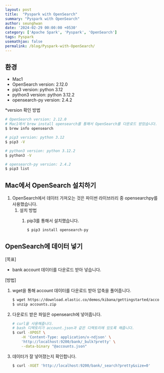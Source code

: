 ```yaml
---
layout: post
title:  "Pyspark with OpenSearch"
summary: "Pyspark with OpenSearch"
author: seunghwan
date: '2024-02-29 00:00:00 +0530'
category: ['Apache Spark', 'Pyspark', 'OpenSearch']
tags: Pyspark
usemathjax: false
permalink: /blog/Pyspark-with-OpenSearch/
---
```

## 환경

- Mac1
- OpenSearch version: 2.12.0
- pip3 version: python 3.12
- python3 version: python 3.12.2
- opensearch-py version: 2.4.2

*version 확인 방법

```bash
# OpenSearch version: 2.12.0
# Mac1에서 brew install opensearch를 통해서 OpenSearch를 다운로드 받았습니다.
$ brew info opensearch

# pip3 version: python 3.12
$ pip3 -V

# python3 version: python 3.12.2
$ python3 -V

# opensearch-py version: 2.4.2
$ pip3 list
```

## Mac에서 OpenSearch 설치하기

1. OpenSearch에서 데이터 가져오는 것은 파이썬 라이브러리 중 opensearchpy를 사용했습니다.
    1. 설치 방법
        1. pip3를 통해서 설치했습니다.
            
            ```bash
            $ pip3 install opensearch-py
            ```

## OpenSearch에 데이터 넣기

[목표]

- bank account 데이터를 다운로드 받아 넣습니다.

[방법]

1. wget을 통해 account 데이터를 다운로드 받아 압축을 풀어줍니다.
    
    ```bash
    $ wget https://download.elastic.co/demos/kibana/gettingstarted/accounts.zip
    $ unzip accounts.zip
    ```
    
2. 다운로드 받은 파일은 opensearch에 넣어줍니다.
    
    ```bash
    # curl을 사용해줍니다.
    # bash 디렉토리가 account.json과 같은 디렉토리에 있도록 해줍니다. 
    $ curl -XPOST \
        -H 'Content-Type: application/x-ndjson' \
        'http://localhost:9200/bank/_bulk?pretty' \
        --data-binary "@accounts.json"
    ```
    
3. 데이터가 잘 넣어졌는지 확인합니다.
    
    ```bash
    $ curl -XGET 'http://localhost:9200/bank/_search?pretty&size=0'
    ```